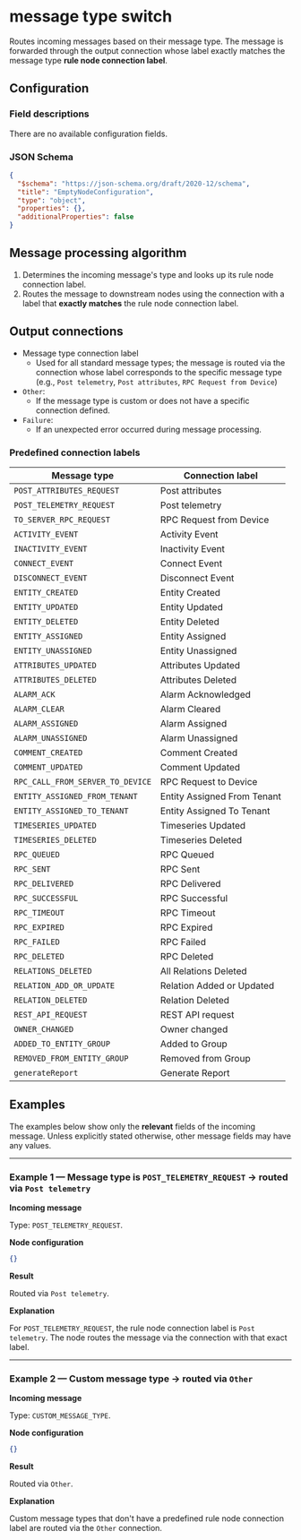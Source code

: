 # message type switch

Routes incoming messages based on their message type. The message is forwarded through the output connection whose label exactly matches the message type **rule node connection
label**.

## Configuration

### Field descriptions

There are no available configuration fields.

### JSON Schema

```json
{
  "$schema": "https://json-schema.org/draft/2020-12/schema",
  "title": "EmptyNodeConfiguration",
  "type": "object",
  "properties": {},
  "additionalProperties": false
}
```

## Message processing algorithm

1. Determines the incoming message's type and looks up its rule node connection label.
2. Routes the message to downstream nodes using the connection with a label that **exactly matches** the rule node connection label.

## Output connections

* Message type connection label
    * Used for all standard message types; the message is routed via the connection whose label corresponds to the specific message type (e.g., `Post telemetry`, `Post attributes`,
      `RPC Request from Device`)
* `Other`:
    * If the message type is custom or does not have a specific connection defined.
* `Failure`:
    * If an unexpected error occurred during message processing.

### Predefined connection labels

| Message type                     | Connection label            |
|----------------------------------|-----------------------------|
| `POST_ATTRIBUTES_REQUEST`        | Post attributes             |
| `POST_TELEMETRY_REQUEST`         | Post telemetry              |
| `TO_SERVER_RPC_REQUEST`          | RPC Request from Device     |
| `ACTIVITY_EVENT`                 | Activity Event              |
| `INACTIVITY_EVENT`               | Inactivity Event            |
| `CONNECT_EVENT`                  | Connect Event               |
| `DISCONNECT_EVENT`               | Disconnect Event            |
| `ENTITY_CREATED`                 | Entity Created              |
| `ENTITY_UPDATED`                 | Entity Updated              |
| `ENTITY_DELETED`                 | Entity Deleted              |
| `ENTITY_ASSIGNED`                | Entity Assigned             |
| `ENTITY_UNASSIGNED`              | Entity Unassigned           |
| `ATTRIBUTES_UPDATED`             | Attributes Updated          |
| `ATTRIBUTES_DELETED`             | Attributes Deleted          |
| `ALARM_ACK`                      | Alarm Acknowledged          |
| `ALARM_CLEAR`                    | Alarm Cleared               |
| `ALARM_ASSIGNED`                 | Alarm Assigned              |
| `ALARM_UNASSIGNED`               | Alarm Unassigned            |
| `COMMENT_CREATED`                | Comment Created             |
| `COMMENT_UPDATED`                | Comment Updated             |
| `RPC_CALL_FROM_SERVER_TO_DEVICE` | RPC Request to Device       |
| `ENTITY_ASSIGNED_FROM_TENANT`    | Entity Assigned From Tenant |
| `ENTITY_ASSIGNED_TO_TENANT`      | Entity Assigned To Tenant   |
| `TIMESERIES_UPDATED`             | Timeseries Updated          |
| `TIMESERIES_DELETED`             | Timeseries Deleted          |
| `RPC_QUEUED`                     | RPC Queued                  |
| `RPC_SENT`                       | RPC Sent                    |
| `RPC_DELIVERED`                  | RPC Delivered               |
| `RPC_SUCCESSFUL`                 | RPC Successful              |
| `RPC_TIMEOUT`                    | RPC Timeout                 |
| `RPC_EXPIRED`                    | RPC Expired                 |
| `RPC_FAILED`                     | RPC Failed                  |
| `RPC_DELETED`                    | RPC Deleted                 |
| `RELATIONS_DELETED`              | All Relations Deleted       |
| `RELATION_ADD_OR_UPDATE`         | Relation Added or Updated   |
| `RELATION_DELETED`               | Relation Deleted            |
| `REST_API_REQUEST`               | REST API request            |
| `OWNER_CHANGED`                  | Owner changed               |
| `ADDED_TO_ENTITY_GROUP`          | Added to Group              |
| `REMOVED_FROM_ENTITY_GROUP`      | Removed from Group          |
| `generateReport`                 | Generate Report             |

## Examples

The examples below show only the **relevant** fields of the incoming message. Unless explicitly stated otherwise, other message fields may have any values.

---

### Example 1 — Message type is `POST_TELEMETRY_REQUEST` → routed via `Post telemetry`

**Incoming message**

Type: `POST_TELEMETRY_REQUEST`.

**Node configuration**

```json
{}
```

**Result**

Routed via `Post telemetry`.

**Explanation**

For `POST_TELEMETRY_REQUEST`, the rule node connection label is `Post telemetry`. The node routes the message via the connection with that exact label.

---

### Example 2 — Custom message type → routed via `Other`

**Incoming message**

Type: `CUSTOM_MESSAGE_TYPE`.

**Node configuration**

```json
{}
```

**Result**

Routed via `Other`.

**Explanation**

Custom message types that don't have a predefined rule node connection label are routed via the `Other` connection.

